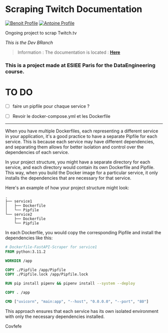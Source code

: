 # Scraping Twitch Documentation
[![Benoit Profile](https://img.shields.io/badge/Made%20with-Benoit%20Marchadier-brightgreen)](https://github.com/bebe0106)
[![Antoine Profile](https://img.shields.io/badge/Made%20with-Antoine%20Aubert-blue)](https://github.com/Aubert-Antoine)



Ongoing project to scrap Twitch.tv

*This is the Dev BRanch*

> Information :
The documentation is located : **[Here](htts://github.com/Scraping_Twitch)**

### This is a project made at **ESIEE Paris** for the **DataEngineering** course.

# TO DO 
- [ ] faire un pipfile pour chaque service ?
- [ ] Revoir le docker-compose.yml et les Dockerfile







---

When you have multiple Dockerfiles, each representing a different service in your application, it's a good practice to have a separate Pipfile for each service. This is because each service may have different dependencies, and separating them allows for better isolation and control over the dependencies of each service.

In your project structure, you might have a separate directory for each service, and each directory would contain its own Dockerfile and Pipfile. This way, when you build the Docker image for a particular service, it only installs the dependencies that are necessary for that service.

Here's an example of how your project structure might look:

```
.
├── service1
│   ├── Dockerfile
│   └── Pipfile
└── service2
    ├── Dockerfile
    └── Pipfile
```

In each Dockerfile, you would copy the corresponding Pipfile and install the dependencies like this:

```dockerfile
# Dockerfile-FastAPI-Scraper for service1
FROM python:3.11.2

WORKDIR /app

COPY ./Pipfile /app/Pipfile
COPY ./Pipfile.lock /app/Pipfile.lock

RUN pip install pipenv && pipenv install --system --deploy

COPY . /app

CMD ["uvicorn", "main:app", "--host", "0.0.0.0", "--port", "80"]
```

This approach ensures that each service has its own isolated environment with only the necessary dependencies installed.

<p title="Covfefe" class="CoreText-sc-1txzju1-0 jkurzn InjectLayout-sc-1i43xsx-0 carousel-metadata--top-text fmrktE">Covfefe</p>